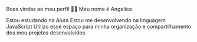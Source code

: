 Boas vindas ao meu perfil 💙💙
Meu nome é Angelica


Estou estudando na Alura
Estou me desenvolvendo na linguagem JavaScript
Utilizo esse espaço para minha organização e compartilhamento dos meu projetos desenvolvidos

